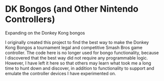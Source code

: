 # DK Bongos (and Other Nintendo Controllers)
Expanding on the Donkey Kong bongos

I originally created this project to find the best way to make the Donkey Kong Bongos a tournament legal and competitive Smash Bros game controller. The code here is no longer used for bongo functionality, because I discovered that the best way did not require any programmable logic. However, I have left it here so that others may learn what took me a long time to hunt down and discover, in addition to functionality to support and emulate the controller devices I have experimented on.
